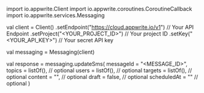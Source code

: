 import io.appwrite.Client
import io.appwrite.coroutines.CoroutineCallback
import io.appwrite.services.Messaging

val client = Client()
    .setEndpoint("https://cloud.appwrite.io/v1") // Your API Endpoint
    .setProject("&lt;YOUR_PROJECT_ID&gt;") // Your project ID
    .setKey("&lt;YOUR_API_KEY&gt;") // Your secret API key

val messaging = Messaging(client)

val response = messaging.updateSms(
    messageId = "<MESSAGE_ID>",
    topics = listOf(), // optional
    users = listOf(), // optional
    targets = listOf(), // optional
    content = "<CONTENT>", // optional
    draft = false, // optional
    scheduledAt = "" // optional
)
